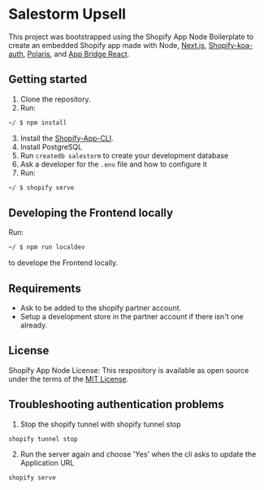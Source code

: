 # Salestorm Upsell

This project was bootstrapped using the Shopify App Node Boilerplate to create an embedded Shopify app made with Node, [Next.js](https://nextjs.org/), [Shopify-koa-auth](https://github.com/Shopify/quilt/tree/master/packages/koa-shopify-auth), [Polaris](https://github.com/Shopify/polaris-react), and [App Bridge React](https://shopify.dev/tools/app-bridge/react-components).

## Getting started

1. Clone the repository.
2. Run:

```sh
~/ $ npm install
```

3. Install the [Shopify-App-CLI](https://github.com/Shopify/shopify-app-cli).
4. Install PostgreSQL
5. Run `createdb salestorm` to create your development database
6. Ask a developer for the `.env` file and how to configure it
7. Run:

```sh
~/ $ shopify serve
```

## Developing the Frontend locally

Run:
```sh
~/ $ npm run localdev
```

to develope the Frontend locally.

## Requirements

- Ask to be added to the shopify partner account.
- Setup a development store in the partner account if there isn't one already.

## License

Shopify App Node License:
This respository is available as open source under the terms of the [MIT License](https://opensource.org/licenses/MIT).

## Troubleshooting authentication problems

1. Stop the shopify tunnel with shopify tunnel stop

```
shopify tunnel stop
```

2. Run the server again and choose 'Yes' when the cli asks to update the Application URL

```
shopify serve
```
